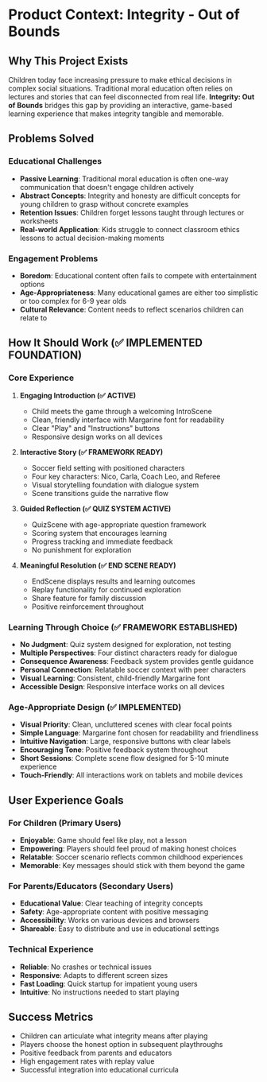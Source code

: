# Product Context: Integrity - Out of Bounds

## Why This Project Exists

Children today face increasing pressure to make ethical decisions in complex social situations. Traditional moral education often relies on lectures and stories that can feel disconnected from real life. **Integrity: Out of Bounds** bridges this gap by providing an interactive, game-based learning experience that makes integrity tangible and memorable.

## Problems Solved

### Educational Challenges

- **Passive Learning**: Traditional moral education is often one-way communication that doesn't engage children actively
- **Abstract Concepts**: Integrity and honesty are difficult concepts for young children to grasp without concrete examples
- **Retention Issues**: Children forget lessons taught through lectures or worksheets
- **Real-world Application**: Kids struggle to connect classroom ethics lessons to actual decision-making moments

### Engagement Problems

- **Boredom**: Educational content often fails to compete with entertainment options
- **Age-Appropriateness**: Many educational games are either too simplistic or too complex for 6-9 year olds
- **Cultural Relevance**: Content needs to reflect scenarios children can relate to

## How It Should Work (✅ IMPLEMENTED FOUNDATION)

### Core Experience

1. **Engaging Introduction (✅ ACTIVE)**

   - Child meets the game through a welcoming IntroScene
   - Clean, friendly interface with Margarine font for readability
   - Clear "Play" and "Instructions" buttons
   - Responsive design works on all devices

2. **Interactive Story (✅ FRAMEWORK READY)**

   - Soccer field setting with positioned characters
   - Four key characters: Nico, Carla, Coach Leo, and Referee
   - Visual storytelling foundation with dialogue system
   - Scene transitions guide the narrative flow

3. **Guided Reflection (✅ QUIZ SYSTEM ACTIVE)**

   - QuizScene with age-appropriate question framework
   - Scoring system that encourages learning
   - Progress tracking and immediate feedback
   - No punishment for exploration

4. **Meaningful Resolution (✅ END SCENE READY)**
   - EndScene displays results and learning outcomes
   - Replay functionality for continued exploration
   - Share feature for family discussion
   - Positive reinforcement throughout

### Learning Through Choice (✅ FRAMEWORK ESTABLISHED)

- **No Judgment**: Quiz system designed for exploration, not testing
- **Multiple Perspectives**: Four distinct characters ready for dialogue
- **Consequence Awareness**: Feedback system provides gentle guidance
- **Personal Connection**: Relatable soccer context with peer characters
- **Visual Learning**: Consistent, child-friendly Margarine font
- **Accessible Design**: Responsive interface works on all devices

### Age-Appropriate Design (✅ IMPLEMENTED)

- **Visual Priority**: Clean, uncluttered scenes with clear focal points
- **Simple Language**: Margarine font chosen for readability and friendliness
- **Intuitive Navigation**: Large, responsive buttons with clear labels
- **Encouraging Tone**: Positive feedback system throughout
- **Short Sessions**: Complete scene flow designed for 5-10 minute experience
- **Touch-Friendly**: All interactions work on tablets and mobile devices

## User Experience Goals

### For Children (Primary Users)

- **Enjoyable**: Game should feel like play, not a lesson
- **Empowering**: Players should feel proud of making honest choices
- **Relatable**: Soccer scenario reflects common childhood experiences
- **Memorable**: Key messages should stick with them beyond the game

### For Parents/Educators (Secondary Users)

- **Educational Value**: Clear teaching of integrity concepts
- **Safety**: Age-appropriate content with positive messaging
- **Accessibility**: Works on various devices and browsers
- **Shareable**: Easy to distribute and use in educational settings

### Technical Experience

- **Reliable**: No crashes or technical issues
- **Responsive**: Adapts to different screen sizes
- **Fast Loading**: Quick startup for impatient young users
- **Intuitive**: No instructions needed to start playing

## Success Metrics

- Children can articulate what integrity means after playing
- Players choose the honest option in subsequent playthroughs
- Positive feedback from parents and educators
- High engagement rates with replay value
- Successful integration into educational curricula

